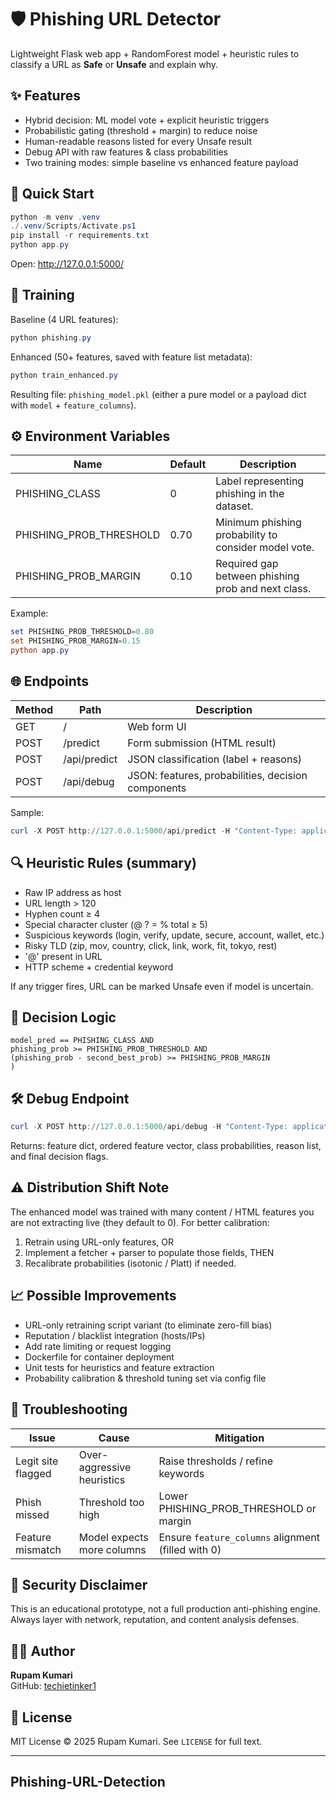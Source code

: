 # 🛡️ Phishing URL Detector

Lightweight Flask web app + RandomForest model + heuristic rules to classify a URL as **Safe** or **Unsafe** and explain why.

## ✨ Features

- Hybrid decision: ML model vote + explicit heuristic triggers
- Probabilistic gating (threshold + margin) to reduce noise
- Human-readable reasons listed for every Unsafe result
- Debug API with raw features & class probabilities
- Two training modes: simple baseline vs enhanced feature payload

## 🚀 Quick Start

```powershell
python -m venv .venv
./.venv/Scripts/Activate.ps1
pip install -r requirements.txt
python app.py
```

Open: <http://127.0.0.1:5000/>

## 🧪 Training

Baseline (4 URL features):

```powershell
python phishing.py
```

Enhanced (50+ features, saved with feature list metadata):

```powershell
python train_enhanced.py
```

Resulting file: `phishing_model.pkl` (either a pure model or a payload dict with `model` + `feature_columns`).

## ⚙️ Environment Variables

| Name | Default | Description |
|------|---------|-------------|
| PHISHING_CLASS | 0 | Label representing phishing in the dataset. |
| PHISHING_PROB_THRESHOLD | 0.70 | Minimum phishing probability to consider model vote. |
| PHISHING_PROB_MARGIN | 0.10 | Required gap between phishing prob and next class. |

Example:

```powershell
set PHISHING_PROB_THRESHOLD=0.80
set PHISHING_PROB_MARGIN=0.15
python app.py
```

## 🌐 Endpoints

| Method | Path | Description |
|--------|------|-------------|
| GET | / | Web form UI |
| POST | /predict | Form submission (HTML result) |
| POST | /api/predict | JSON classification (label + reasons) |
| POST | /api/debug | JSON: features, probabilities, decision components |

Sample:

```powershell
curl -X POST http://127.0.0.1:5000/api/predict -H "Content-Type: application/json" -d '{"url":"https://example.com"}'
```

## 🔍 Heuristic Rules (summary)

- Raw IP address as host
- URL length > 120
- Hyphen count ≥ 4
- Special character cluster (@ ? = % total ≥ 5)
- Suspicious keywords (login, verify, update, secure, account, wallet, etc.)
- Risky TLD (zip, mov, country, click, link, work, fit, tokyo, rest)
- '@' present in URL
- HTTP scheme + credential keyword

If any trigger fires, URL can be marked Unsafe even if model is uncertain.

## 🧠 Decision Logic

```unsafe_final = heuristic_unsafe OR (
model_pred == PHISHING_CLASS AND
phishing_prob >= PHISHING_PROB_THRESHOLD AND
(phishing_prob - second_best_prob) >= PHISHING_PROB_MARGIN
)
```

## 🛠 Debug Endpoint

```powershell
curl -X POST http://127.0.0.1:5000/api/debug -H "Content-Type: application/json" -d '{"url":"https://www.wikipedia.org"}'
```

Returns: feature dict, ordered feature vector, class probabilities, reason list, and final decision flags.

## ⚠️ Distribution Shift Note

The enhanced model was trained with many content / HTML features you are not extracting live (they default to 0). For better calibration:

1. Retrain using URL-only features, OR
2. Implement a fetcher + parser to populate those fields, THEN
3. Recalibrate probabilities (isotonic / Platt) if needed.

## 📈 Possible Improvements

- URL-only retraining script variant (to eliminate zero-fill bias)
- Reputation / blacklist integration (hosts/IPs)
- Add rate limiting or request logging
- Dockerfile for container deployment
- Unit tests for heuristics and feature extraction
- Probability calibration & threshold tuning set via config file

## 🧪 Troubleshooting

| Issue | Cause | Mitigation |
|-------|-------|------------|
| Legit site flagged | Over-aggressive heuristics | Raise thresholds / refine keywords |
| Phish missed | Threshold too high | Lower PHISHING_PROB_THRESHOLD or margin |
| Feature mismatch | Model expects more columns | Ensure `feature_columns` alignment (filled with 0) |

## 🔐 Security Disclaimer

This is an educational prototype, not a full production anti-phishing engine. Always layer with network, reputation, and content analysis defenses.

## 👩‍💻 Author

**Rupam Kumari**  
GitHub: [techietinker1](https://github.com/techietinker1)

## 📜 License

MIT License © 2025 Rupam Kumari. See `LICENSE` for full text.

---

## Phishing-URL-Detection

 
